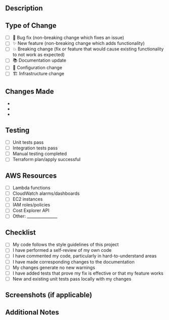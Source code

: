 ## Description
<!-- Provide a brief description of the changes in this PR -->

## Type of Change
<!-- Mark the relevant option with an "x" -->
- [ ] 🐛 Bug fix (non-breaking change which fixes an issue)
- [ ] ✨ New feature (non-breaking change which adds functionality)
- [ ] 💥 Breaking change (fix or feature that would cause existing functionality to not work as expected)
- [ ] 📚 Documentation update
- [ ] 🔧 Configuration change
- [ ] 🏗️ Infrastructure change

## Changes Made
<!-- List the specific changes made in this PR -->
- 
- 
- 

## Testing
<!-- Describe the tests you ran to verify your changes -->
- [ ] Unit tests pass
- [ ] Integration tests pass
- [ ] Manual testing completed
- [ ] Terraform plan/apply successful

## AWS Resources
<!-- If this PR affects AWS resources, list them -->
- [ ] Lambda functions
- [ ] CloudWatch alarms/dashboards
- [ ] EC2 instances
- [ ] IAM roles/policies
- [ ] Cost Explorer API
- [ ] Other: _______________

## Checklist
- [ ] My code follows the style guidelines of this project
- [ ] I have performed a self-review of my own code
- [ ] I have commented my code, particularly in hard-to-understand areas
- [ ] I have made corresponding changes to the documentation
- [ ] My changes generate no new warnings
- [ ] I have added tests that prove my fix is effective or that my feature works
- [ ] New and existing unit tests pass locally with my changes

## Screenshots (if applicable)
<!-- Add screenshots here to show UI changes -->

## Additional Notes
<!-- Any additional information that reviewers should know -->
